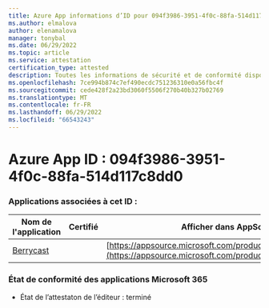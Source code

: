 ```yaml
---
title: Azure App informations d’ID pour 094f3986-3951-4f0c-88fa-514d117c8dd0
ms.author: elmalova
author: elenamalova
manager: tonybal
ms.date: 06/29/2022
ms.topic: article
ms.service: attestation
certification_type: attested
description: Toutes les informations de sécurité et de conformité disponibles pour 094f3986-3951-4f0c-88fa-514d117c8dd0.
ms.openlocfilehash: 7ce994b874c7ef490ecdc751236310e0a56fbc4f
ms.sourcegitcommit: cede428f2a23bd3060f5506f270b40b327b02769
ms.translationtype: MT
ms.contentlocale: fr-FR
ms.lasthandoff: 06/29/2022
ms.locfileid: "66543243"
---
```

# <a name="azure-app-id-094f3986-3951-4f0c-88fa-514d117c8dd0"></a>Azure App ID : 094f3986-3951-4f0c-88fa-514d117c8dd0


### <a name="apps-associated-with-this-id"></a>Applications associées à cet ID :
| **Nom de l'application** | **Certifié** | **Afficher dans AppSource** |
|--------------|---------------|-----------------------|
| [Berrycast](../forward/WA200002798.md) |  | [https://appsource.microsoft.com/product/office/WA200002798](https://appsource.microsoft.com/product/office/WA200002798) |

### <a name="microsoft-365-app-compliance-status"></a>État de conformité des applications Microsoft 365
- État de l’attestaton de l’éditeur : terminé
